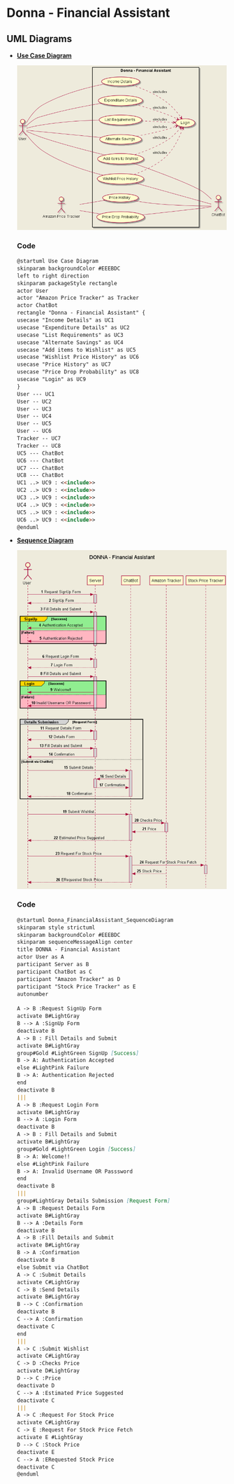 # Donna - Financial Assistant

## UML Diagrams

- **[Use Case Diagram](https://github.com/akshitgarg4/18103042-Software-Testing-Lab-Assignments/blob/main/Assignment-1/useCase.plantuml)**

  ![Sequence Diagram](https://github.com/akshitgarg4/18103042-Software-Testing-Lab-Assignments/blob/main/Assignment-1/out/useCase/UseCaseDiagram.png)

  ### Code

  ```markdown
  @startuml Use Case Diagram
  skinparam backgroundColor #EEEBDC
  left to right direction
  skinparam packageStyle rectangle
  actor User
  actor "Amazon Price Tracker" as Tracker
  actor ChatBot
  rectangle "Donna - Financial Assistant" {
  usecase "Income Details" as UC1
  usecase "Expenditure Details" as UC2
  usecase "List Requirements" as UC3
  usecase "Alternate Savings" as UC4
  usecase "Add items to Wishlist" as UC5
  usecase "Wishlist Price History" as UC6
  usecase "Price History" as UC7
  usecase "Price Drop Probability" as UC8
  usecase "Login" as UC9
  }
  User --- UC1
  User -- UC2
  User -- UC3
  User -- UC4
  User -- UC5
  User -- UC6
  Tracker -- UC7
  Tracker -- UC8
  UC5 --- ChatBot
  UC6 --- ChatBot
  UC7 --- ChatBot
  UC8 --- ChatBot
  UC1 ..> UC9 : <<include>>
  UC2 ..> UC9 : <<include>>
  UC3 ..> UC9 : <<include>>
  UC4 ..> UC9 : <<include>>
  UC5 ..> UC9 : <<include>>
  UC6 ..> UC9 : <<include>>
  @enduml
  ```

- **[Sequence Diagram](https://github.com/akshitgarg4/18103042-Software-Testing-Lab-Assignments/blob/main/Assignment-1/sequenceDiagram.plantuml)**

  ![Sequence Diagram](https://github.com/akshitgarg4/18103042-Software-Testing-Lab-Assignments/blob/main/Assignment-1/out/sequenceDiagram/SequenceDiagram.png)

  ### Code

  ```markdown
  @startuml Donna_FinancialAssistant_SequenceDiagram
  skinparam style strictuml
  skinparam backgroundColor #EEEBDC
  skinparam sequenceMessageAlign center
  title DONNA - Financial Assistant
  actor User as A
  participant Server as B
  participant ChatBot as C
  participant "Amazon Tracker" as D
  participant "Stock Price Tracker" as E
  autonumber

  A -> B :Request SignUp Form
  activate B#LightGray
  B --> A :SignUp Form
  deactivate B
  A -> B : Fill Details and Submit
  activate B#LightGray
  group#Gold #LightGreen SignUp [Success]
  B -> A: Authentication Accepted
  else #LightPink Failure
  B -> A: Authentication Rejected
  end
  deactivate B
  |||
  A -> B :Request Login Form
  activate B#LightGray
  B --> A :Login Form
  deactivate B
  A -> B : Fill Details and Submit
  activate B#LightGray
  group#Gold #LightGreen Login [Success]
  B -> A: Welcome!!
  else #LightPink Failure
  B -> A: Invalid Username OR Passsword
  end
  deactivate B
  |||
  group#LightGray Details Submission [Request Form]
  A -> B :Request Details Form
  activate B#LightGray
  B --> A :Details Form
  deactivate B
  A -> B :Fill Details and Submit
  activate B#LightGray
  B -> A :Confirmation
  deactivate B
  else Submit via ChatBot
  A -> C :Submit Details
  activate C#LightGray
  C -> B :Send Details
  activate B#LightGray
  B --> C :Confirmation
  deactivate B
  C --> A :Confirmation
  deactivate C
  end
  |||
  A -> C :Submit Wishlist
  activate C#LightGray
  C -> D :Checks Price
  activate D#LightGray
  D --> C :Price
  deactivate D
  C --> A :Estimated Price Suggested
  deactivate C
  |||
  A -> C :Request For Stock Price
  activate C#LightGray
  C -> E :Request For Stock Price Fetch
  activate E #LightGray
  D --> C :Stock Price
  deactivate E
  C --> A :ERequested Stock Price
  deactivate C
  @enduml
  ```
